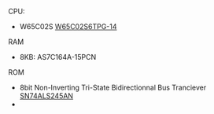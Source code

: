CPU:
- W65C02S [W65C02S6TPG-14 ](https://www.mouser.be/ProductDetail/Western-Design-Center-WDC/W65C02S6TPG-14?qs=opBjA1TV903lvWo9AEKH5w%3D%3D)

RAM
- 8KB: AS7C164A-15PCN

ROM

- 8bit Non-Inverting Tri-State Bidirectionnal Bus Tranciever [SN74ALS245AN](https://www.mouser.be/ProductDetail/Texas-Instruments/SN74ALS245AN?qs=Tv815z3GeNTIKhQoMPpwVg%3D%3D)
- 